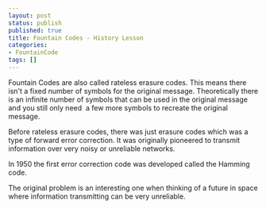 ```yaml
---
layout: post
status: publish
published: true
title: Fountain Codes - History Lesson
categories:
- FountainCode
tags: []
---
```

Fountain Codes are also called rateless erasure codes. This means there
isn't a fixed number of symbols for the original message. Theoretically
there is an infinite number of symbols that can be used in the original
message and you still only need  a few more symbols to recreate the
original message.

Before rateless erasure codes, there was just erasure codes which was a
type of forward error correction. It was originally pioneered to
transmit information over very noisy or unreliable networks.

In 1950 the first error correction code was developed called the Hamming
code.

The original problem is an interesting one when thinking of a future in
space where information transmitting can be very unreliable.

 
